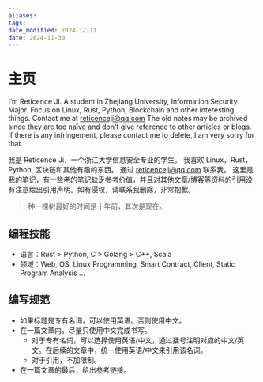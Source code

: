 ```yaml
---
aliases: 
tags: 
date_modified: 2024-12-11
date: 2024-11-30
---
```


# 主页

I’m Reticence Ji. A student in Zhejiang University, Information Security Major. Focus on Linux, Rust, Python, Blockchain and other interesting things. Contact me at reticenceji@qq.com The old notes may be archived since they are too naïve and don't give reference to other articles or blogs. If there is any infringement, please contact me to delete, I am very sorry for that.

我是 Reticence Ji，一个浙江大学信息安全专业的学生。 我喜欢 Linux，Rust，Python, 区块链和其他有趣的东西。 通过 reticenceji@qq.com 联系我。 这里是我的笔记，有一些老的笔记缺乏参考价值，并且对其他文章/博客等资料的引用没有注意给出引用声明。如有侵权，请联系我删除，非常抱歉。

 > 种一棵树最好的时间是十年前，其次是现在。

## 编程技能 

- 语言：Rust > Python, C > Golang > C++, Scala
- 领域：Web, OS, Linux Programming, Smart Contract, Client, Static Program Analysis ...

## 编写规范 

- 如果标题是专有名词，可以使用英语。否则使用中文。
- 在一篇文章内，尽量只使用中文完成书写。
    - 对于专有名词，可以选择使用英语/中文，通过括号注明对应的中文/英文。在后续的文章中，统一使用英语/中文来引用该名词。
    - 对于引用，不加限制。
- 在一篇文章的最后，给出参考链接。
